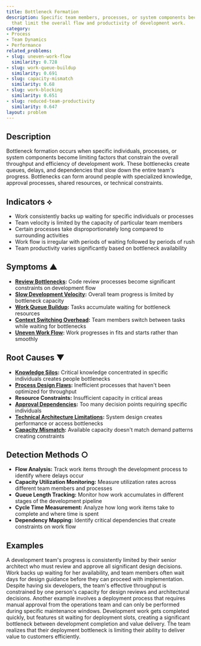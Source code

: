 ```yaml
---
title: Bottleneck Formation
description: Specific team members, processes, or system components become constraints
  that limit the overall flow and productivity of development work.
category:
- Process
- Team Dynamics
- Performance
related_problems:
- slug: uneven-work-flow
  similarity: 0.728
- slug: work-queue-buildup
  similarity: 0.691
- slug: capacity-mismatch
  similarity: 0.68
- slug: work-blocking
  similarity: 0.651
- slug: reduced-team-productivity
  similarity: 0.647
layout: problem
---
```


## Description

Bottleneck formation occurs when specific individuals, processes, or system components become limiting factors that constrain the overall throughput and efficiency of development work. These bottlenecks create queues, delays, and dependencies that slow down the entire team's progress. Bottlenecks can form around people with specialized knowledge, approval processes, shared resources, or technical constraints.

## Indicators ⟡

- Work consistently backs up waiting for specific individuals or processes
- Team velocity is limited by the capacity of particular team members
- Certain processes take disproportionately long compared to surrounding activities
- Work flow is irregular with periods of waiting followed by periods of rush
- Team productivity varies significantly based on bottleneck availability

## Symptoms ▲

- **[Review Bottlenecks](review-bottlenecks.md):** Code review processes become significant constraints on development flow
- **[Slow Development Velocity](slow-development-velocity.md):** Overall team progress is limited by bottleneck capacity
- **[Work Queue Buildup](work-queue-buildup.md):** Tasks accumulate waiting for bottleneck resources
- **[Context Switching Overhead](context-switching-overhead.md):** Team members switch between tasks while waiting for bottlenecks
- **[Uneven Work Flow](uneven-work-flow.md):** Work progresses in fits and starts rather than smoothly

## Root Causes ▼

- **[Knowledge Silos](knowledge-silos.md):** Critical knowledge concentrated in specific individuals creates people bottlenecks
- **[Process Design Flaws](process-design-flaws.md):** Inefficient processes that haven't been optimized for throughput
- **Resource Constraints:** Insufficient capacity in critical areas
- **[Approval Dependencies](approval-dependencies.md):** Too many decision points requiring specific individuals
- **[Technical Architecture Limitations](technical-architecture-limitations.md):** System design creates performance or access bottlenecks
- **[Capacity Mismatch](capacity-mismatch.md):** Available capacity doesn't match demand patterns creating constraints

## Detection Methods ○

- **Flow Analysis:** Track work items through the development process to identify where delays occur
- **Capacity Utilization Monitoring:** Measure utilization rates across different team members and processes
- **Queue Length Tracking:** Monitor how work accumulates in different stages of the development pipeline
- **Cycle Time Measurement:** Analyze how long work items take to complete and where time is spent
- **Dependency Mapping:** Identify critical dependencies that create constraints on work flow

## Examples

A development team's progress is consistently limited by their senior architect who must review and approve all significant design decisions. Work backs up waiting for her availability, and team members often wait days for design guidance before they can proceed with implementation. Despite having six developers, the team's effective throughput is constrained by one person's capacity for design reviews and architectural decisions. Another example involves a deployment process that requires manual approval from the operations team and can only be performed during specific maintenance windows. Development work gets completed quickly, but features sit waiting for deployment slots, creating a significant bottleneck between development completion and value delivery. The team realizes that their deployment bottleneck is limiting their ability to deliver value to customers efficiently.